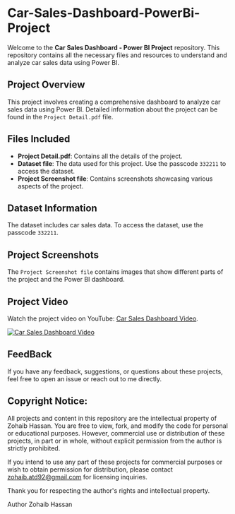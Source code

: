# Car-Sales-Dashboard-PowerBi-Project
Welcome to the **Car Sales Dashboard - Power BI Project** repository. This repository contains all the necessary files and resources to understand and analyze car sales data using Power BI.

## Project Overview
This project involves creating a comprehensive dashboard to analyze car sales data using Power BI. Detailed information about the project can be found in the `Project Detail.pdf` file.

## Files Included
- **Project Detail.pdf**: Contains all the details of the project.
- **Dataset file**: The data used for this project. Use the passcode `332211` to access the dataset.
- **Project Screenshot file**: Contains screenshots showcasing various aspects of the project.

## Dataset Information
The dataset includes car sales data. To access the dataset, use the passcode `332211`.

## Project Screenshots
The `Project Screenshot file` contains images that show different parts of the project and the Power BI dashboard.

## Project Video
Watch the project video on YouTube: [Car Sales Dashboard Video](https://youtu.be/js6LWgVLGcg).

[![Car Sales Dashboard Video](https://img.youtube.com/vi/js6LWgVLGcg/0.jpg)](https://youtu.be/js6LWgVLGcg)

## FeedBack
If you have any feedback, suggestions, or questions about these projects, feel free to open an issue or reach out to me directly.

## Copyright Notice: 
All projects and content in this repository are the intellectual property of Zohaib Hassan. You are free to view, fork, and modify the code for personal or educational purposes. However, commercial use or distribution of these projects, in part or in whole, without explicit permission from the author is strictly prohibited.

If you intend to use any part of these projects for commercial purposes or wish to obtain permission for distribution, please contact zohaib.atd92@gmail.com for licensing inquiries.

Thank you for respecting the author's rights and intellectual property.

Author Zohaib Hassan
